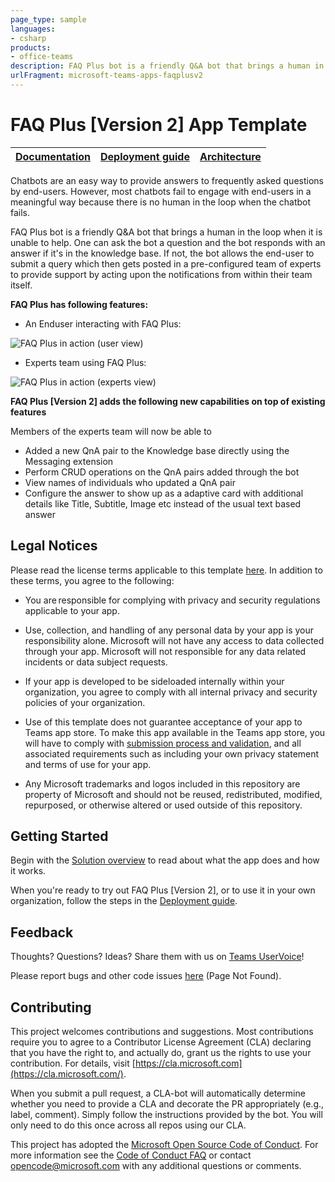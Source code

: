 ```yaml
---
page_type: sample
languages:
- csharp
products:
- office-teams
description: FAQ Plus bot is a friendly Q&A bot that brings a human in the loop when it is unable to help. One can ask the bot a question and the bot responds with an answer if it's in the knowledge base. If not, the bot allows the end-user to submit a query which then gets posted in a pre-configured team of experts to enable the experts to provide support by acting upon the notifications from within their team itself. 
urlFragment: microsoft-teams-apps-faqplusv2
---
```

#  FAQ Plus [Version 2] App Template

| [Documentation](/wiki/Home.md) | [Deployment guide](/wiki/Deployment-Guide.md) | [Architecture](/wiki/Solution-Overview.md) |
| ---- | ---- | ---- |

Chatbots are an easy way to provide answers to frequently asked questions by end-users. However, most chatbots fail to engage with end-users in a meaningful way because there is no human in the loop when the chatbot fails. 

FAQ Plus bot is a friendly Q&A bot that brings a human in the loop when it is unable to help. One can ask the bot a question and the bot responds with an answer if it's in the knowledge base. If not, the bot allows the end-user to submit a query which then gets posted in a pre-configured team of experts to provide support by acting upon the notifications from within their team itself.

**FAQ Plus has following features:**

*	An Enduser interacting with FAQ Plus:

![FAQ Plus in action (user view)](https://github.com/OfficeDev/microsoft-teams-apps-faqplusv2/wiki/Images/FAQPlusEndUser.gif)

*	Experts team using FAQ Plus:

![FAQ Plus in action (experts view)](https://github.com/OfficeDev/microsoft-teams-apps-faqplusv2/wiki/Images/FAQPlusExperts.gif)


**FAQ Plus [Version 2] adds the following new capabilities on top of existing features**

Members of the experts team will now be able to
- Added a new QnA pair to the Knowledge base directly using the Messaging extension
- Perform CRUD operations on the QnA pairs added through the bot
- View names of individuals who updated a QnA pair
- Configure the answer to show up as a adaptive card with additional details like Title, Subtitle, Image etc instead of the usual text based answer

## **Legal Notices**

Please read the license terms applicable to this template [here](https://github.com/OfficeDev/microsoft-teams-apps-faqplusv2/blob/master/LICENSE). In addition to these terms, you agree to the following:

 - You are responsible for complying with privacy and security regulations applicable to your app.
 
 - Use, collection, and handling of any personal data by your app is your responsibility alone.  Microsoft will not have any access to data collected through your app.  Microsoft will not responsible for any data related incidents or data subject requests.
 
 - If your app is developed to be sideloaded internally within your organization, you agree to comply with all internal privacy and security policies of your organization.
 
 - Use of this template does not guarantee acceptance of your app to Teams app store.  To make this app available in the Teams app store, you will have to comply with [submission process and validation](https://docs.microsoft.com/en-us/microsoftteams/platform/concepts/deploy-and-publish/appsource/publish), and all associated requirements such as including your own privacy statement and terms of use for your app.
 
 - Any Microsoft trademarks and logos included in this repository are property of Microsoft and should not be reused, redistributed, modified, repurposed, or otherwise altered or used outside of this repository.

## **Getting** **Started**

Begin with the [Solution overview](/wiki/Solution-overview) to read about what the app does and how it works.

When you're ready to try out FAQ Plus [Version 2], or to use it in your own organization, follow the steps in the [Deployment guide](/wiki/DeployementGuide).

## **Feedback**

Thoughts? Questions? Ideas? Share them with us on [Teams UserVoice](https://microsoftteams.uservoice.com/forums/555103-public)!

Please report bugs and other code issues [here](https://github.com/OfficeDev/microsoft-teams-apps-faqplusv2/issues/new)<TODO> (Page Not Found).

## **Contributing**

This project welcomes contributions and suggestions. Most contributions require you to agree to a Contributor License Agreement (CLA) declaring that you have the right to, and actually do, grant us the rights to use your contribution. For details, visit [https://cla.microsoft.com](https://cla.microsoft.com/).

When you submit a pull request, a CLA-bot will automatically determine whether you need to provide a CLA and decorate the PR appropriately (e.g., label, comment). Simply follow the instructions provided by the bot. You will only need to do this once across all repos using our CLA.

This project has adopted the [Microsoft Open Source Code of Conduct](https://opensource.microsoft.com/codeofconduct/). For more information see the [Code of Conduct FAQ](https://opensource.microsoft.com/codeofconduct/FAQ/) or contact [opencode@microsoft.com](mailto:opencode@microsoft.com) with any additional questions or comments.
